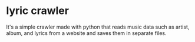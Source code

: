 # lyric crawler

It's a simple crawler made with python that reads music data such as artist, album, and lyrics from a website and saves them in separate files.

